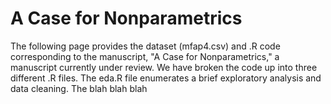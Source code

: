 # A Case for Nonparametrics
The following page provides the dataset (mfap4.csv) and .R code corresponding to the manuscript, "A Case for Nonparametrics," a manuscript currently under review. We have broken the code up into three different .R files. The eda.R file enumerates a brief exploratory analysis and data cleaning. The blah blah blah
